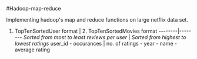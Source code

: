 #Hadoop-map-reduce

Implementing hadoop's map and reduce functions on large netflix data set.

1. TopTenSortedUser format | 2. TopTenSortedMovies format 
--------|--------
*Sorted from most to least reviews per user* | *Sorted from highest to lowest ratings*
user_id - occurances | no. of ratings - year - name - average rating 

